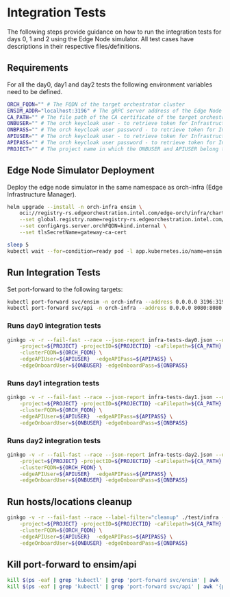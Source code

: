 # Integration Tests

The following steps provide guidance on how to run the integration tests for days 0, 1 and 2 using
the Edge Node simulator.
All test cases have descriptions in their respective files/definitions.

## Requirements

For all the day0, day1 and day2 tests the following environment variables need to be defined.

```bash
ORCH_FQDN="" # The FQDN of the target orchestrator cluster
ENSIM_ADDR="localhost:3196" # The gRPC server address of the Edge Node simulator (if/when needed) - e.g., localhost:3196
CA_PATH="" # The file path of the CA certificate of the target orchestrator cluster
ONBUSER="" # The orch keycloak user - to retrieve token for Infrastructure Manager SBI interactions of ENSIM
ONBPASS="" # The orch keycloak user password - to retrieve token for Infrastructure Manager SBI interactions of ENSIM
APIUSER="" # The orch keycloak user - to retrieve token for Infrastructure Manager REST API interactions - if not specified goes to default
APIPASS="" # The orch keycloak user password - to retrieve token for Infrastructure Manager REST API interactions - if not specified goes to default
PROJECT="" # The project name in which the ONBUSER and APIUSER belong to.
```

## Edge Node Simulator Deployment

Deploy the edge node simulator in the same namespace as orch-infra (Edge Infrastructure Manager).

```bash
helm upgrade --install -n orch-infra ensim \
    oci://registry-rs.edgeorchestration.intel.com/edge-orch/infra/charts/ensim \
    --set global.registry.name=registry-rs.edgeorchestration.intel.com/edge-orch/ \
    --set configArgs.server.orchFQDN=kind.internal \
    --set tlsSecretName=gateway-ca-cert

sleep 5
kubectl wait --for=condition=ready pod -l app.kubernetes.io/name=ensim -n orch-infra --timeout=5m
```

## Run Integration Tests

Set port-forward to the following targets:

```bash
kubectl port-forward svc/ensim -n orch-infra --address 0.0.0.0 3196:3196 &
kubectl port-forward svc/api -n orch-infra --address 0.0.0.0 8080:8080 &
```

### Runs day0 integration tests

```bash
ginkgo -v -r --fail-fast --race --json-report infra-tests-day0.json --output-dir . --label-filter="infra-tests-day0" ./test/infra -- \
    -project=${PROJECT} -projectID=${PROJECTID} -caFilepath=${CA_PATH} -simAddress=${ENSIM_ADDR} \
    -clusterFQDN=${ORCH_FQDN} \
    -edgeAPIUser=${APIUSER}  -edgeAPIPass=${APIPASS} \
    -edgeOnboardUser=${ONBUSER} -edgeOnboardPass=${ONBPASS}
```

### Runs day1 integration tests

```bash
ginkgo -v -r --fail-fast --race --json-report infra-tests-day1.json --output-dir . --label-filter="infra-tests-day1" ./test/infra -- \
    -project=${PROJECT} -projectID=${PROJECTID} -caFilepath=${CA_PATH} -simAddress=${ENSIM_ADDR} \
    -clusterFQDN=${ORCH_FQDN} \
    -edgeAPIUser=${APIUSER}  -edgeAPIPass=${APIPASS} \
    -edgeOnboardUser=${ONBUSER} -edgeOnboardPass=${ONBPASS}
```

### Runs day2 integration tests

```bash
ginkgo -v -r --fail-fast --race --json-report infra-tests-day2.json --output-dir . --label-filter="infra-tests-day2" ./test/infra --  \
    -project=${PROJECT} -projectID=${PROJECTID} -caFilepath=${CA_PATH} -simAddress=${ENSIM_ADDR} \
    -clusterFQDN=${ORCH_FQDN} \
    -edgeAPIUser=${APIUSER}  -edgeAPIPass=${APIPASS} \
    -edgeOnboardUser=${ONBUSER} -edgeOnboardPass=${ONBPASS}
```

## Run hosts/locations cleanup

```bash
ginkgo -v -r --fail-fast --race --label-filter="cleanup" ./test/infra --  \
    -project=${PROJECT} -projectID=${PROJECTID} -caFilepath=${CA_PATH} -simAddress=${ENSIM_ADDR} \
    -clusterFQDN=${ORCH_FQDN} \
    -edgeAPIUser=${APIUSER}  -edgeAPIPass=${APIPASS} \
    -edgeOnboardUser=${ONBUSER} -edgeOnboardPass=${ONBPASS}
```

## Kill port-forward to ensim/api

```bash
kill $(ps -eaf | grep 'kubectl' | grep 'port-forward svc/ensim' | awk '{print $2}')
kill $(ps -eaf | grep 'kubectl' | grep 'port-forward svc/api' | awk '{print $2}')
```
